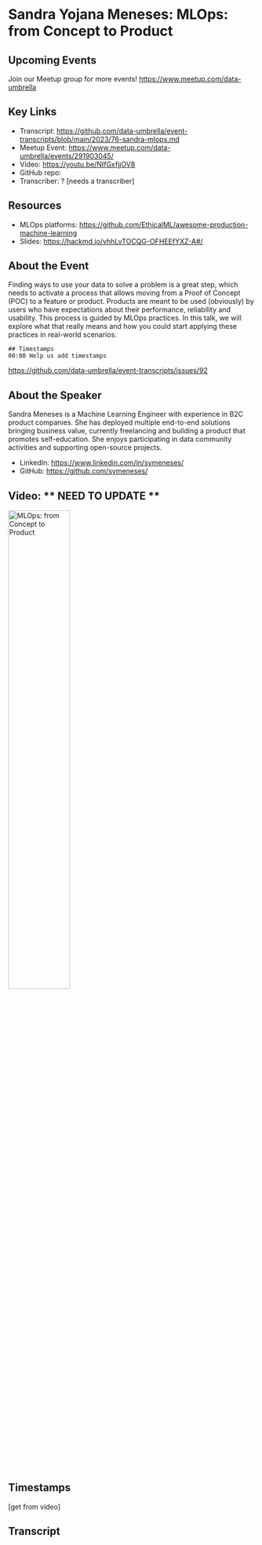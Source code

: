 # Sandra Yojana Meneses: MLOps: from Concept to Product

## Upcoming Events
Join our Meetup group for more events!
https://www.meetup.com/data-umbrella

## Key Links
- Transcript: https://github.com/data-umbrella/event-transcripts/blob/main/2023/76-sandra-mlops.md 
- Meetup Event: https://www.meetup.com/data-umbrella/events/291903045/
- Video: https://youtu.be/NIfGxfjjOV8
- GitHub repo:  
- Transcriber:  ? [needs a transcriber]

## Resources
- MLOps platforms: https://github.com/EthicalML/awesome-production-machine-learning
- Slides: https://hackmd.io/vhhLvTOCQG-OFHEEfYXZ-A#/

## About the Event
Finding ways to use your data to solve a problem is a great step, which needs to activate a process that allows moving from a Proof of Concept (POC) to a feature or product. Products are meant to be used (obviously) by users who have expectations about their performance, reliability and usability. This process is guided by MLOps practices. In this talk, we will explore what that really means and how you could start applying these practices in real-world scenarios.

```
## Timestamps
00:00 Help us add timestamps
```
https://github.com/data-umbrella/event-transcripts/issues/92


## About the Speaker
Sandra Meneses is a Machine Learning Engineer with experience in B2C product companies. She has deployed multiple end-to-end solutions bringing business value, currently freelancing and building a product that promotes self-education. She enjoys participating in data community activities and supporting open-source projects.

- LinkedIn: https://www.linkedin.com/in/symeneses/
- GitHub: https://github.com/symeneses/

## Video:  ** NEED TO UPDATE **
<a href="http://www.youtube.com/watch?feature=player_embedded&v=NIfGxfjjOV8" target="_blank"><img src="http://img.youtube.com/vi/NIfGxfjjOV8o/0.jpg"
alt="MLOps: from Concept to Product" width="50%" /></a>

## Timestamps
[get from video]

## Transcript
